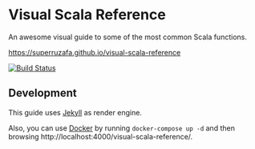 # Visual Scala Reference

An awesome visual guide to some of the most common Scala functions.

https://superruzafa.github.io/visual-scala-reference

[![Build Status](https://travis-ci.org/superruzafa/visual-scala-reference.svg?branch=master)](https://travis-ci.org/superruzafa/visual-scala-reference)

## Development

This guide uses [Jekyll] as render engine.

Also, you can use [Docker] by running `docker-compose up -d` and then browsing http://localhost:4000/visual-scala-reference/.

[Jekyll]: https://jekyllrb.com "Jekyll"
[Docker]: https://www.docker.com "Docker"
